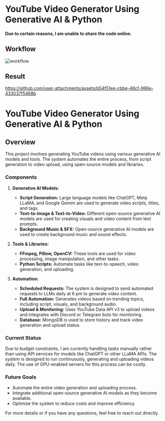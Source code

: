 # YouTube Video Generator Using Generative AI & Python

#### Due to certain reasons, I am unable to share the code online.
## Workflow
![workflow](https://github.com/user-attachments/assets/9e115c28-d1b4-404b-b87c-836155f6888a)
## Result
https://github.com/user-attachments/assets/b54f51ee-cbbe-48cf-966e-433037f5468b

# YouTube Video Generator Using Generative AI & Python

## Overview

This project involves generating YouTube videos using various generative AI models and tools. The system automates the entire process, from script generation to video upload, using open-source models and libraries.

### Components

1. **Generative AI Models:**
   - **Script Generation:** Large language models like ChatGPT, Meta LLaMA, and Google Gemini are used to generate video scripts, titles, and tags.
   - **Text-to-Image & Text-to-Video:** Different open-source generative AI models are used for creating visuals and video content from text prompts.
   - **Background Music & SFX:** Open-source generative AI models are used to create background music and sound effects.

2. **Tools & Libraries:**
   - **FFmpeg, Pillow, OpenCV:** These tools are used for video processing, image manipulation, and other tasks.
   - **Python Scripts:** Automate tasks like text-to-speech, video generation, and uploading.

3. **Automation:**
   - **Scheduled Requests:** The system is designed to send automated requests to LLMs daily at 6 pm to generate video content.
   - **Full Automation:** Generates videos based on trending topics, including script, visuals, and background audio.
   - **Upload & Monitoring:** Uses YouTube Data API v3 to upload videos and integrates with Discord or Telegram bots for monitoring.
   - **Database:** MongoDB is used to store history and track video generation and upload status.

### Current Status

Due to budget constraints, I am currently handling tasks manually rather than using API services for models like ChatGPT or other LLaMA APIs. The system is designed to run continuously, generating and uploading videos daily. The use of GPU-enabled servers for this process can be costly.

### Future Goals

- Automate the entire video generation and uploading process.
- Integrate additional open-source generative AI models as they become available.
- Optimize the system to reduce costs and improve efficiency.

For more details or if you have any questions, feel free to reach out directly.
